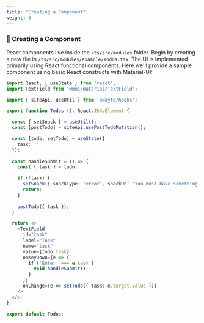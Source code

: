 ```yaml
---
title: "Creating a Component"
weight: 5
---
```


### [&#128279;](#creating-a-component) Creating a Component

React components live inside the `/ts/src/modules` folder. Begin by creating a new file in `/ts/src/modules/example/Todos.tsx`. The UI is implemented primarily using React functional components. Here we'll provide a sample component using basic React constructs with Material-UI:

```typescript
import React, { useState } from 'react';
import TextField from '@mui/material/TextField';

import { siteApi, useUtil } from 'awayto/hooks';

export function Todos (): React.JSX.Element {

  const { setSnack } = useUtil();
  const [postTodo] = siteApi.usePostTodoMutation();

  const [todo, setTodo] = useState({
    task: ''
  });
  
  const handleSubmit = () => {
    const { task } = todo;

    if (!task) {
      setSnack({ snackType: 'error', snackOn: 'You must have something todo!' });
      return;
    }
    
    postTodo({ task });
  }

  return <>
    <TextField
      id="task"
      label="Task"
      name="task"
      value={todo.task}
      onKeyDown={e => {
        if ('Enter' === e.key) {
          void handleSubmit();
        }
      }}
      onChange={e => setTodo({ task: e.target.value })}
    />
  </>;
}

export default Todos;
```
